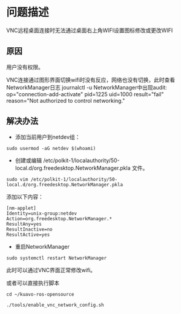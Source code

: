 # 问题描述

VNC远程桌面连接时无法通过桌面右上角WIFI设置图标修改或更改WIFI

## 原因

用户没有权限。

VNC连接通过图形界面切换wifi时没有反应，网络也没有切换，此时查看NetworkManager日志
journalctl -u NetworkManager中出现audit: op="connection-add-activate" pid=1225 uid=1000 result="fail" reason="Not authorized to control networking."

## 解决办法

- 添加当前用户到netdev组：
```
sudo usermod -aG netdev $(whoami)
```
- 创建或编辑 /etc/polkit-1/localauthority/50-local.d/org.freedesktop.NetworkManager.pkla 文件。
```
sudo vim /etc/polkit-1/localauthority/50-local.d/org.freedesktop.NetworkManager.pkla
```
添加以下内容：
```
[nm-applet]
Identity=unix-group:netdev
Action=org.freedesktop.NetworkManager.*
ResultAny=yes
ResultInactive=no
ResultActive=yes
```

- 重启NetworkManager

```
sudo systemctl restart NetworkManager
```

此时可以通过VNC界面正常修改wifi。

或者可以直接执行脚本

```
cd ~/kuavo-ros-opensource
```

```
./tools/enable_vnc_network_config.sh
```